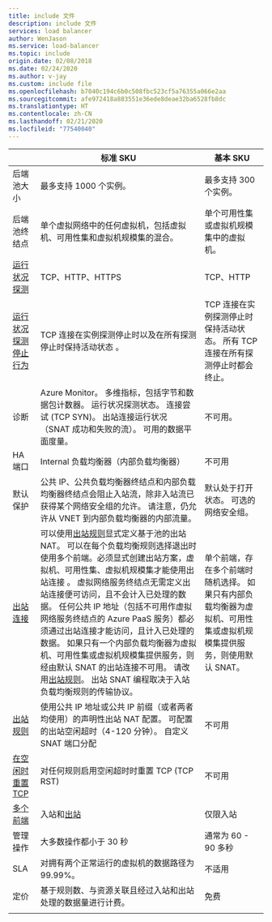 ```yaml
---
title: include 文件
description: include 文件
services: load balancer
author: WenJason
ms.service: load-balancer
ms.topic: include
origin.date: 02/08/2018
ms.date: 02/24/2020
ms.author: v-jay
ms.custom: include file
ms.openlocfilehash: b7040c194c6b0c508fbc523cf5a76355a066e2aa
ms.sourcegitcommit: afe972418a883551e36ede8deae32ba6528fb8dc
ms.translationtype: HT
ms.contentlocale: zh-CN
ms.lasthandoff: 02/21/2020
ms.locfileid: "77540040"
---
```

| | 标准 SKU | 基本 SKU |
| --- | --- | --- |
| 后端池大小 | 最多支持 1000 个实例。 | 最多支持 300 个实例。 |
| 后端池终结点 | 单个虚拟网络中的任何虚拟机，包括虚拟机、可用性集和虚拟机规模集的混合。 | 单个可用性集或虚拟机规模集中的虚拟机。 |
| [运行状况探测](../articles/load-balancer/load-balancer-custom-probe-overview.md#types) | TCP、HTTP、HTTPS | TCP、HTTP |
| [运行状况探测停止行为](../articles/load-balancer/load-balancer-custom-probe-overview.md#probedown) | TCP 连接在实例探测停止时以及在所有探测停止时保持活动状态  。 | TCP 连接在实例探测停止时保持活动状态。 所有 TCP 连接在所有探测停止时都会终止。 |
| 诊断 | Azure Monitor。 多维指标，包括字节和数据包计数器。 运行状况探测状态。 连接尝试 (TCP SYN)。 出站连接运行状况（SNAT 成功和失败的流）。 可用的数据平面度量。 | 不可用。 |
| HA 端口 | Internal 负载均衡器（内部负载均衡器） | 不可用 |
| 默认保护 | 公共 IP、公共负载均衡器终结点和内部负载均衡器终结点会阻止入站流，除非入站流已获得某个网络安全组的允许。 请注意，仍允许从 VNET 到内部负载均衡器的内部流量。 | 默认处于打开状态。 可选的网络安全组。 |
| [出站连接](../articles/load-balancer/load-balancer-outbound-connections.md) | 可以使用[出站规则](../articles/load-balancer/load-balancer-outbound-rules-overview.md)显式定义基于池的出站 NAT。 可以在每个负载均衡规则选择退出时使用多个前端。必须显式创建出站方案，虚拟机、可用性集、虚拟机规模集才能使用出站连接  。 虚拟网络服务终结点无需定义出站连接便可访问，且不会计入已处理的数据。 任何公共 IP 地址（包括不可用作虚拟网络服务终结点的 Azure PaaS 服务）都必须通过出站连接才能访问，且计入已处理的数据。 如果只有一个内部负载均衡器为虚拟机、可用性集或虚拟机规模集提供服务，则经由默认 SNAT 的出站连接不可用。 请改用[出站规则](../articles/load-balancer/load-balancer-outbound-rules-overview.md)。 出站 SNAT 编程取决于入站负载均衡规则的传输协议。 | 单个前端，存在多个前端时随机选择。 如果只有内部负载均衡器为虚拟机、可用性集或虚拟机规模集提供服务，则使用默认 SNAT。 |
| [出站规则](../articles/load-balancer/load-balancer-outbound-rules-overview.md) | 使用公共 IP 地址或公共 IP 前缀（或者两者均使用）的声明性出站 NAT 配置。 可配置的出站空闲超时（4-120 分钟）。 自定义 SNAT 端口分配 | 不可用 |
| [在空闲时重置 TCP](../articles/load-balancer/load-balancer-tcp-reset.md) | 对任何规则启用空闲超时时重置 TCP (TCP RST) | 不可用 |
| [多个前端](../articles/load-balancer/load-balancer-multivip-overview.md) | 入站和[出站](../articles/load-balancer/load-balancer-outbound-connections.md) | 仅限入站 |
| 管理操作 | 大多数操作都小于 30 秒 | 通常为 60 - 90 多秒 |
| SLA | 对拥有两个正常运行的虚拟机的数据路径为 99.99%。 | 不适用 | 
| 定价 | 基于规则数、与资源关联且经过入站和出站处理的数据量进行计费。 | 免费 |
|  |  |  |
